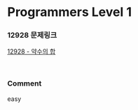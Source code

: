 # Programmers Level 1

### 12928 문제링크

[12928 - 약수의 합](https://school.programmers.co.kr/learn/courses/30/lessons/12928)

<br>

### Comment

easy
